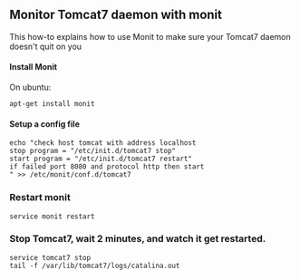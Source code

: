 ## Monitor Tomcat7 daemon with monit

This how-to explains how to use Monit to make sure your Tomcat7 daemon doesn't quit on you

#### Install Monit

On ubuntu:

```
apt-get install monit

```

#### Setup a config file

```
echo "check host tomcat with address localhost
stop program = "/etc/init.d/tomcat7 stop"
start program = "/etc/init.d/tomcat7 restart"
if failed port 8080 and protocol http then start
" >> /etc/monit/conf.d/tomcat7
```

### Restart monit

```
service monit restart
```

### Stop Tomcat7, wait 2 minutes, and watch it get restarted.

```
service tomcat7 stop
tail -f /var/lib/tomcat7/logs/catalina.out
```

